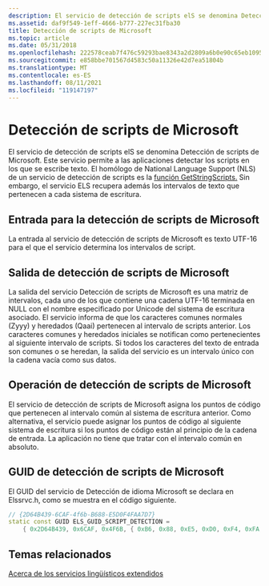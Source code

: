```yaml
---
description: El servicio de detección de scripts elS se denomina Detección de scripts de Microsoft.
ms.assetid: daf9f549-1eff-4666-b777-227ec31fba30
title: Detección de scripts de Microsoft
ms.topic: article
ms.date: 05/31/2018
ms.openlocfilehash: 222578ceab7f476c59293bae8343a2d2809a6b0e90c65eb10957e9e7b9313894
ms.sourcegitcommit: e858bbe701567d4583c50a11326e42d7ea51804b
ms.translationtype: MT
ms.contentlocale: es-ES
ms.lasthandoff: 08/11/2021
ms.locfileid: "119147197"
---
```

# <a name="microsoft-script-detection"></a>Detección de scripts de Microsoft

El servicio de detección de scripts elS se denomina Detección de scripts de Microsoft. Este servicio permite a las aplicaciones detectar los scripts en los que se escribe texto. El homólogo de National Language Support (NLS) de un servicio de detección de scripts es la [función GetStringScripts.](/windows/desktop/api/Winnls/nf-winnls-getstringscripts) Sin embargo, el servicio ELS recupera además los intervalos de texto que pertenecen a cada sistema de escritura.

## <a name="input-to-microsoft-script-detection"></a>Entrada para la detección de scripts de Microsoft

La entrada al servicio de detección de scripts de Microsoft es texto UTF-16 para el que el servicio determina los intervalos de script.

## <a name="output-of-microsoft-script-detection"></a>Salida de detección de scripts de Microsoft

La salida del servicio Detección de scripts de Microsoft es una matriz de intervalos, cada uno de los que contiene una cadena UTF-16 terminada en NULL con el nombre especificado por Unicode del sistema de escritura asociado. El servicio informa de que los caracteres comunes normales (Zyyy) y heredados (Qaai) pertenecen al intervalo de scripts anterior. Los caracteres comunes y heredados iniciales se notifican como pertenecientes al siguiente intervalo de scripts. Si todos los caracteres del texto de entrada son comunes o se heredan, la salida del servicio es un intervalo único con la cadena vacía como sus datos.

## <a name="microsoft-script-detection-operation"></a>Operación de detección de scripts de Microsoft

El servicio de detección de scripts de Microsoft asigna los puntos de código que pertenecen al intervalo común al sistema de escritura anterior. Como alternativa, el servicio puede asignar los puntos de código al siguiente sistema de escritura si los puntos de código están al principio de la cadena de entrada. La aplicación no tiene que tratar con el intervalo común en absoluto.

## <a name="microsoft-script-detection-guid"></a>GUID de detección de scripts de Microsoft

El GUID del servicio de Detección de idioma Microsoft se declara en Elssrvc.h, como se muestra en el código siguiente.


```C++
// {2D64B439-6CAF-4f6b-B688-E5D0F4FAA7D7}
static const GUID ELS_GUID_SCRIPT_DETECTION =
    { 0x2D64B439, 0x6CAF, 0x4F6B, { 0xB6, 0x88, 0xE5, 0xD0, 0xF4, 0xFA, 0xA7, 0xD7 } };
```



## <a name="related-topics"></a>Temas relacionados

<dl> <dt>

[Acerca de los servicios lingüísticos extendidos](about-extended-linguistic-services.md)
</dt> </dl>

 

 



